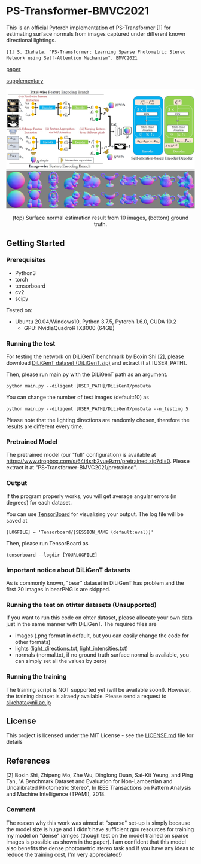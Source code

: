 # PS-Transformer-BMVC2021
This is an official Pytorch implementation of PS-Transformer [1] for estimating surface normals from images captured under different known directional lightings.

```
[1] S. Ikehata, "PS-Transformer: Learning Sparse Photometric Stereo Network using Self-Attention Mechanism", BMVC2021
```

[paper](https://www.bmvc2021-virtualconference.com/assets/papers/0319.pdf)

[supplementary](https://www.bmvc2021-virtualconference.com/assets/supp/0319_supp.zip)

<p align="center">
<img src="fig/arc.jpg" width="800">  
<img src="fig/examples.png" width="800">
</p>
<p align="center">
(top) Surface normal estimation result from 10 images, (bottom) ground truth.
</p>




## Getting Started

### Prerequisites

- Python3
- torch
- tensorboard
- cv2
- scipy

Tested on:
- Ubuntu 20.04/Windows10, Python 3.7.5, Pytorch 1.6.0, CUDA 10.2
  - GPU: NvidiaQuadroRTX8000 (64GB)

### Running the test
For testing the network on DiLiGenT benchmark by Boxin Shi [2], please download [DiLiGenT dataset (DiLiGenT.zip)](https://sites.google.com/site/photometricstereodata/)  and extract it at [USER_PATH].

Then, please run main.py with the DiLiGenT path as an argument.

```
python main.py --diligent [USER_PATH]/DiLiGenT/pmsData
```

You can change the number of test images (default:10) as 

```
python main.py --diligent [USER_PATH]/DiLiGenT/pmsData --n_testimg 5
```

Please note that the lighting directions are randomly chosen, therefore the results are different every time.

### Pretrained Model
The pretrained model (our "full" configuration) is available at https://www.dropbox.com/s/64i4srb2vue9zrn/pretrained.zip?dl=0.
Please extract it at "PS-Transformer-BMVC2021/pretrained".

### Output
If the program properly works, you will get average angular errors (in degrees) for each dataset.

You can use [TensorBoard](https://www.tensorflow.org/tensorboard?hl=en) for visualizing your output. The log file will be saved at


```
[LOGFILE] = 'Tensorboard/[SESSION_NAME (default:eval)]'
```

Then, please run TensorBoard as

```
tensorboard --logdir [YOURLOGFILE]
```

### Important notice about DiLiGenT datasets

As is commonly known, "bear" dataset in DiLiGenT has problem and the first 20 images in bearPNG is are skipped. 

### Running the test on othter datasets (Unsupported)
If you want to run this code on ohter dataset, please allocate your own data just in the same manner with DiLiGenT. The required files are
- images (.png format in default, but you can easily change the code for other formats)
- lights (light_directions.txt, light_intensities.txt)
- normals (normal.txt, if no ground truth surface normal is available, you can simply set all the values by zero)

### Running the training
The training script is NOT supported yet (will be available soon!).
However, the training dataset is alraedy available. Please send a request to sikehata@nii.ac.jp

## License
This project is licensed under the MIT License - see the [LICENSE.md](LICENSE.md) file for details

## References
[2] Boxin Shi, Zhipeng Mo, Zhe Wu, Dinglong Duan, Sai-Kit Yeung, and Ping Tan, "A Benchmark Dataset and Evaluation for Non-Lambertian and Uncalibrated Photometric Stereo", In IEEE Transactions on Pattern Analysis and Machine Intelligence (TPAMI), 2018.

### Comment
The reason why this work was aimed at "sparse" set-up is simply because the model size is huge and I didn't have sufficient gpu resources for training my model on "dense" iamges (though test on the model trained on sparse images is possible as shown in the paper).  I am confident that this model also benefits the dense photometric stereo task and if you have any ideas to reduce the training cost, I'm very appreciated!)
